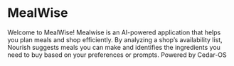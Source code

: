 # MealWise
Welcome to MealWise! Mealwise is an AI-powered application that helps you plan meals and shop efficiently. By analyzing a shop’s availability list, Nourish suggests meals you can make and identifies the ingredients you need to buy based on your preferences or prompts.
Powered by Cedar-OS
